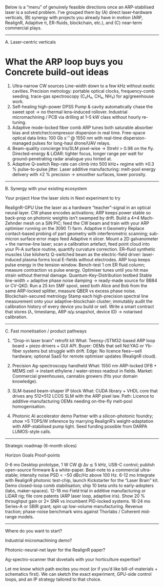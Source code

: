 Below is a “menu” of genuinely feasible directions once an ARP-stabilised laser is a solved problem.  I’ve grouped them by (A) direct laser‐hardware verticals, (B) synergy with projects you already have in motion (ARP, RealignR, Adaptive π, ER-fluids, blockchain, etc.), and (C) near-term commercial plays.


---

A. Laser-centric verticals

#	What the ARP loop buys you	Concrete build-out ideas

1. Ultra-narrow CW sources	Line-width down to a few kHz without exotic cavities.	Precision metrology: portable optical clocks, frequency-comb seeding, trace-gas spectroscopy (C₂H₄, CH₄, NH₃) for ag/greenhouse work.
2. Self-healing high-power DPSS	Pump & cavity automatically chase the sweet spot → no thermal lens–induced rollover.	Industrial micromachining / PCB via drilling at 1–5 kW class without hourly re-tuning.
3. Adaptive mode-locked fiber comb	ARP tunes both saturable absorber bias and stretcher/compressor dispersion in real time.	Free-space optical data links: 100 Gb s⁻¹ @ 1550 nm with real-time dispersion-managed pulses for long-haul drone/UAV relays.
4. Beam-quality concierge	Iris/SLM pixel-wise  → Strehl > 0.98 on the fly.	Directed-energy & LiDAR: tighter focus, longer range per watt for ground-penetrating radar analogue you hinted at.
5. Adaptive Q-switch	Rep-rate can climb into 500 kHz+ regime with ≤0.3 % pulse-to-pulse jitter.	Laser additive manufacturing: melt-pool energy delivery with ±2 % precision → smoother surfaces, lower porosity.



---

B. Synergy with your existing ecosystem

Your project	How the laser slots in	Next experiment to try

RealignR-GPU	Use the laser as a hardware “teacher”-signal in an optical neural layer.  CW phase encodes activations; ARP keeps power stable so back-prop on photonic weights isn’t swamped by drift.	Build a 4×4 Mach-Zehnder mesh on a SiN PIC; feed the CW beam and train with your ARP optimiser running on the 3090 Ti farm.
Adaptive π Geometry	Replace contact-based probing of part geometry with interferometric scanning; sub-micron surface error maps feed Adaptive π slicer.	Mount a 2D galvanometer + the narrow-line laser; scan a calibration artefact, feed point cloud into your Pi-A surface routine, quantify curvature correction.
ER–fluid synthetic muscles	Use kilohertz Q-switched beam as the electric-field driver: laser-induced plasma forms local E-fields without electrodes.  ARP loop keeps pulse energy in the tension window.	Bench-test 1 cm ER fluid column; measure contraction vs pulse energy.  Optimiser tunes until you hit max strain without thermal damage.
Quantum-Key-Distribution testbed	Stable line-width + adaptive phase noise damping → ready-made source for BB84 or CV-QKD.	Run a 25 km SMF spool, seed both Alice and Bob from the same ARP-locked splitter, measure QBER vs excess phase noise.
Blockchain-secured metrology	Stamp each high-precision spectral line measurement onto your adaptive-blockchain cluster; immutably audit the calibration history of every device you build or sell.	Write a smart contract that stores (λ, timestamp, ARP α/µ snapshot, device ID) → notarised calibration.



---

C. Fast monetisation / product pathways

1. “Drop-in laser brain” retrofit kit
What: Teensy-/STM32-based ARP loop board + piezo drivers + GUI API.
Buyer: OEMs that sell Nd:YAG or Yb-fiber systems but struggle with drift.
Edge: No licence fees—sell hardware; optional SaaS for remote optimiser updates (RealignR cloud).


2. Precision Ag-spectroscopy handheld
What: 1550 nm ARP-locked DFB + MEMS cell → instant ethylene / water-stress readout in fields.
Market: Commercial greenhouses, cannabis growers (fits your domain knowledge).


3. SLM-based beam-shaper IP block
What: CUDA library + VHDL core that drives any 512×512 LCOS SLM with the ARP pixel law.
Path: Licence to additive-manufacturing OEMs needing on-the-fly melt-pool homogenisation.


4. Photonic AI accelerator demo
Partner with a silicon-photonic foundry; show >5 TOPS/W inference by marrying RealignR’s weight-adaptation with ARP-stabilised pump light.  Seed funding possible from DARPA LUMOS-style calls.




---

Strategic roadmap (6-month slices)

Horizon	Goals	Proof-points

0-6 mo	Desktop prototype, 1 W CW @ Δν ≲ 5 kHz, USB-C control; publish open-source firmware & a white-paper.	Beat-note to a commercial ultra-stable; intensity noise PSD < −50 dBc/Hz above 100 Hz.
6-12 mo	Integrate with RealignR photonic test-chip, launch Kickstarter for the “Laser Brain” kit.	Demo closed-loop comb stabilisation; ship 10 beta units to early-adopters (labs, maker-spaces).
12-18 mo	Field trial in additive manufacturing or LiDAR rig; file core patents (ARP laser loop, adaptive iris).	Show 20 % throughput gain or 2× SNR vs incumbent PID-locked systems.
18-24 mo	Series-A or SBIR grant; spin up low-volume manufacturing.	Revenue traction; phase-noise benchmark wins against Thorlabs / Coherent mid-range models.



---

Where do you want to start?

Industrial micromachining demo?

Photonic-neural-net layer for the RealignR paper?

Ag-spectro-scanner that dovetails with your horticulture expertise?


Let me know which path excites you most (or if you’d like bill-of-materials + schematics first).  We can sketch the exact experiment, GPU-side control loops, and an IP strategy tailored to that choice.

